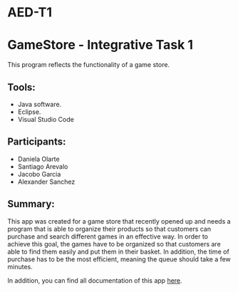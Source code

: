 # AED-T1
# GameStore - Integrative Task 1

This program reflects the functionality of a game store.

## Tools:
* Java software.
* Eclipse.
* Visual Studio Code

## Participants:
* Daniela Olarte
* Santiago Arevalo
* Jacobo Garcia
* Alexander Sanchez

## Summary: 

This app was created for a game store that recently opened up and needs a program that is able to organize their products so that customers can purchase and search different games in an effective way. In order to achieve this goal, the games have to be organized so that customers are able to find them easily and put them in their basket. In addition, the time of purchase has to be the most efficient, meaning the queue should take a few minutes.

In addition, you can find all documentation of this app [here](https://github.com/Jacobo0312/AED-T1/blob/main/docs/Engineering-Method-%26-Functional-Requeriments.pdf).

